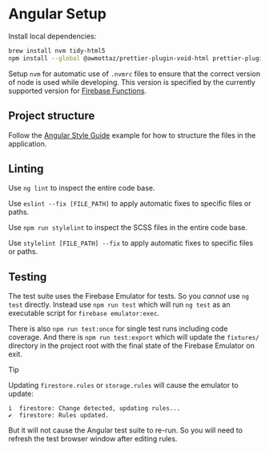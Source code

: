 # Angular Setup

Install local dependencies:

```sh
brew install nvm tidy-html5
npm install --global @awmottaz/prettier-plugin-void-html prettier-plugin-organize-attributes
```

Setup `nvm` for automatic use of `.nvmrc` files to ensure that the correct version
of node is used while developing. This version is specified by the currently supported
version for [Firebase Functions](https://firebase.google.com/docs/functions/manage-functions?gen=2nd#set_nodejs_version).

## Project structure

Follow the [Angular Style Guide](https://angular.dev/style-guide#style-04-06)
example for how to structure the files in the application.

## Linting

Use `ng lint` to inspect the entire code base.

Use `eslint --fix [FILE_PATH]` to apply automatic fixes to specific files or paths.

Use `npm run stylelint` to inspect the SCSS files in the entire code base.

Use `stylelint [FILE_PATH] --fix` to apply automatic fixes to specific files or
paths.

## Testing

The test suite uses the Firebase Emulator for tests. So you _cannot_ use `ng test`
directly. Instead use `npm run test` which will run `ng test` as an executable
script for `firebase emulator:exec`.

There is also `npm run test:once` for single test runs including code coverage.
And there is `npm run test:export` which will update the `fixtures/` directory
in the project root with the final state of the Firebase Emulator on exit.

> [!TIP]
> Updating `firestore.rules` or `storage.rules` will cause the emulator to update:
> ```
> i  firestore: Change detected, updating rules...
> ✔  firestore: Rules updated.
> ```
> But it will not cause the Angular test suite to re-run. So you will need to
> refresh the test browser window after editing rules.
